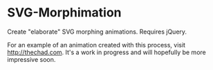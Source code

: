 # SVG-Morphimation
Create "elaborate" SVG morphing animations. Requires jQuery.

For an example of an animation created with this process, visit http://thechad.com. It's a work in progress and will hopefully be more impressive soon.
